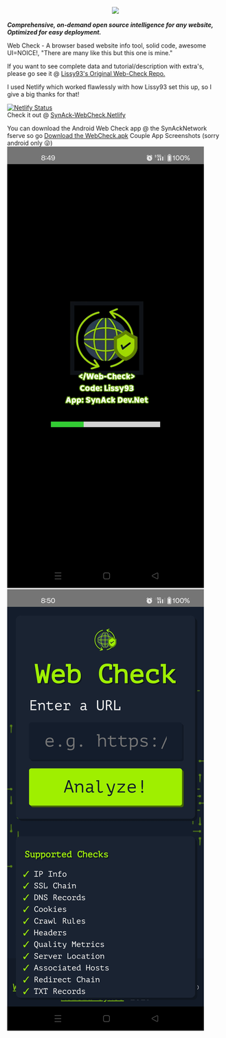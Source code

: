<p align="center">
  <img src="https://i.ibb.co/q1gZN2p/web-check-logo.png" width="96" /><br />
  
  <b><i>Comprehensive, on-demand open source intelligence for any website, Optimized for easy deployment.</i></b>
</p>

Web Check - A browser based website info tool, solid code, awesome UI=NOICE!, "There are many like this but this one is mine." 

If you want to see complete data and tutorial/description with extra's, please go see it @ 
<a href="https://github.com/Lissy93/web-check" target="_blank" rel="noopener noreferrer">Lissy93's Original Web-Check Repo.</a>

I used Netlify which worked flawlessly with how Lissy93 set this up, so I give a big thanks for that!

[![Netlify Status](https://api.netlify.com/api/v1/badges/bbea3f14-26c8-4e1b-818f-925e0343bed7/deploy-status)](https://app.netlify.com/sites/synack-webcheck/deploys)<br>
Check it out @ <a href="https://synack-webcheck.netlify.app" target="_blank" rel="noopener noreferrer">SynAck-WebCheck.Netlify</a>

You can download the Android Web Check app @ the SynAckNetwork fserve so go <a href="https://ccb.wtf/1814" target="_blank" rel="noopener noreferrer">Download the WebCheck.apk</a>
Couple App Screenshots (sorry android only 😜)
![Screenshot 1](https://raw.githubusercontent.com/ceaserone/Web.Check.PLUS/refs/heads/master/screenshot2.jpg)
![Screenshot 2](https://raw.githubusercontent.com/ceaserone/Web.Check.PLUS/refs/heads/master/screenshot1.jpg)
